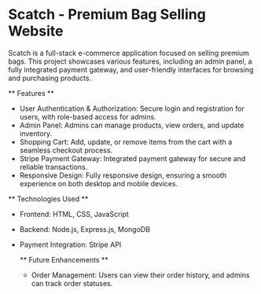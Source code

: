 # Scatch - Premium Bag Selling Website
Scatch is a full-stack e-commerce application focused on selling premium bags. This project showcases various features, including an admin panel, a fully integrated payment gateway, and user-friendly interfaces for browsing and purchasing products.

** Features **
- User Authentication & Authorization: Secure login and registration for users, with role-based access for admins.
- Admin Panel: Admins can manage products, view orders, and update inventory.
- Shopping Cart: Add, update, or remove items from the cart with a seamless checkout process.
- Stripe Payment Gateway: Integrated payment gateway for secure and reliable transactions.
- Responsive Design: Fully responsive design, ensuring a smooth experience on both desktop and mobile devices.

** Technologies Used **
- Frontend: HTML, CSS, JavaScript
- Backend: Node.js, Express.js, MongoDB
- Payment Integration: Stripe API


  ** Future Enhancements **
  - Order Management: Users can view their order history, and admins can track order statuses.
